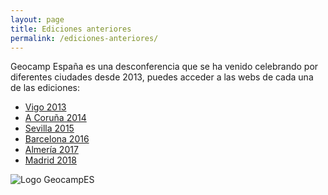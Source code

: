 ```yaml
---
layout: page
title: Ediciones anteriores
permalink: /ediciones-anteriores/
---
```


Geocamp España es una desconferencia que se ha venido celebrando por diferentes ciudades desde 2013, puedes acceder a las webs de cada una de las ediciones:

* [Vigo 2013](http://2013.geocamp.es/)
* [A Coruña 2014](http://2014.geocamp.es/)
* [Sevilla 2015](http://2015.geocamp.es/)
* [Barcelona 2016](http://2016.geocamp.es/)
* [Almería 2017](http://2017.geocamp.es/)
* [Madrid 2018](http://2018.geocamp.es/)

<img src="https://avatars3.githubusercontent.com/u/39267222?s=100&v=4" alt="Logo GeocampES">